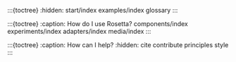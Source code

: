 <!--
    This is the core file for the Rosetta documentation.  It is
    automatically generated by sphinx-apidoc.  Do not edit this file
    directly.  Instead, edit the files in the Rosetta source tree and
    re-run `sphinx-apidoc`. To generate the HTML version of the doc,
    run `sphinx-build -M html docs/source/ docs/build/`. This, in turn,
    has features to generate PDF/EPUB versions of the documentation.

    This toctree (table of contents tree) is required by Sphinx.
    Each file that should be included must be listed as document names
    (i.e. without file extension, using / as directory separators).

    Note that this file also does not include any actual content for
    the website. This is because all text content for the homepage is
    defined in `docs/source/_template/home.html` so that the homepage
    can use custom HTML, and that the rest of the site can make use of
    the table of contents.
-->

:::{toctree}
:hidden:
start/index
examples/index
glossary
:::

:::{toctree}
:caption: How do I use Rosetta?
components/index
experiments/index
adapters/index
media/index
:::

:::{toctree}
:caption: How can I help?
:hidden:
cite
contribute
principles
style
:::
